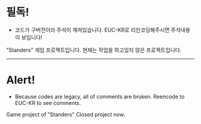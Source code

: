 # 필독!
- 코드가 구버전이라 주석이 깨져있습니다. EUC-KR로 리인코딩해주시면 주석내용이 보입니다!


"Standers" 게임 프로젝트입니다.
현재는 작업을 하고있지 않은 프로젝트입니다.

---

# Alert!
- Because codes are legacy, all of comments are broken. Reencode to EUC-KR to see comments.

Game project of "Standers"
Closed project now.
